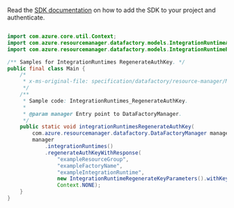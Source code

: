 Read the [SDK documentation](https://github.com/Azure/azure-sdk-for-java/blob/azure-resourcemanager-datafactory_1.0.0-beta.8/sdk/datafactory/azure-resourcemanager-datafactory/README.md) on how to add the SDK to your project and authenticate.

```java

import com.azure.core.util.Context;
import com.azure.resourcemanager.datafactory.models.IntegrationRuntimeAuthKeyName;
import com.azure.resourcemanager.datafactory.models.IntegrationRuntimeRegenerateKeyParameters;

/** Samples for IntegrationRuntimes RegenerateAuthKey. */
public final class Main {
    /*
     * x-ms-original-file: specification/datafactory/resource-manager/Microsoft.DataFactory/stable/2018-06-01/examples/IntegrationRuntimes_RegenerateAuthKey.json
     */
    /**
     * Sample code: IntegrationRuntimes_RegenerateAuthKey.
     *
     * @param manager Entry point to DataFactoryManager.
     */
    public static void integrationRuntimesRegenerateAuthKey(
        com.azure.resourcemanager.datafactory.DataFactoryManager manager) {
        manager
            .integrationRuntimes()
            .regenerateAuthKeyWithResponse(
                "exampleResourceGroup",
                "exampleFactoryName",
                "exampleIntegrationRuntime",
                new IntegrationRuntimeRegenerateKeyParameters().withKeyName(IntegrationRuntimeAuthKeyName.AUTH_KEY2),
                Context.NONE);
    }
}
```
